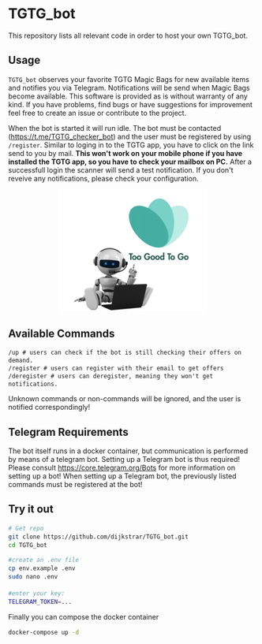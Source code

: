 # TGTG_bot
This repository lists all relevant code in order to host your own TGTG_bot. 


## Usage
`TGTG_bot` observes your favorite TGTG Magic Bags for new available items and notifies you via Telegram. Notifications will be send when Magic Bags become available. This software is provided as is without warranty of any kind. If you have problems, find bugs or have suggestions for improvement feel free to create an issue or contribute to the project.

When the bot is started it will run idle. The bot must be contacted (https://t.me/TGTG_checker_bot) and the user must be registered by using `/register`. Similar to loging in to the TGTG app, you have to click on the link send to you by mail. **This won't work on your mobile phone if you have installed the TGTG app, so you have to check your mailbox on PC.** After a successfull login the scanner will send a test notification. If you don't reveive any notifications, please check your configuration.

<p style="text-align:center;"><img src="data/profile_pic.png" width="300" class="center"></p>

## Available Commands
``` 
/up # users can check if the bot is still checking their offers on demand.
/register # users can register with their email to get offers
/deregister # users can deregister, meaning they won't get notifications.
```
Unknown commands or non-commands will be ignored, and the user is notified correspondingly!

## Telegram Requirements
The bot itself runs in a docker container, but communication is performed by means of a telegram bot.
Setting up a Telegram bot is thus required! Please consult https://core.telegram.org/Bots for more information on setting up a bot! When setting up a Telegram bot, the previously listed commands must be registered at the bot!


## Try it out
```bash
# Get repo
git clone https://github.com/dijkstrar/TGTG_bot.git
cd TGTG_bot
```

```bash
#create an .env file
cp env.example .env
sudo nano .env

#enter your key:
TELEGRAM_TOKEN=...
```

Finally you can compose the docker container
```bash
docker-compose up -d
```
